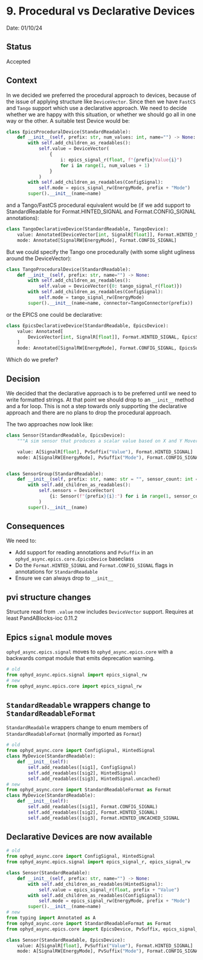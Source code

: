 # 9. Procedural vs Declarative Devices

Date: 01/10/24

## Status

Accepted

## Context

In [](./0006-procedural-device-definitions.rst) we decided we preferred the procedural approach to devices, because of the issue of applying structure like `DeviceVector`. Since then we have `FastCS` and `Tango` support which use a declarative approach. We need to decide whether we are happy with this situation, or whether we should go all in one way or the other. A suitable test Device would be:

```python
class EpicsProceduralDevice(StandardReadable):
    def __init__(self, prefix: str, num_values: int, name="") -> None:
        with self.add_children_as_readables():
            self.value = DeviceVector(
                {
                    i: epics_signal_r(float, f"{prefix}Value{i}")
                    for i in range(1, num_values + 1)
                }
            )
        with self.add_children_as_readables(ConfigSignal):
            self.mode = epics_signal_rw(EnergyMode, prefix + "Mode")
        super().__init__(name=name)
```

and a Tango/FastCS procedural equivalent would be (if we add support to StandardReadable for Format.HINTED_SIGNAL and Format.CONFIG_SIGNAL annotations):
```python
class TangoDeclarativeDevice(StandardReadable, TangoDevice):
    value: Annotated[DeviceVector[int, SignalR[float]], Format.HINTED_SIGNAL]
    mode: Annotated[SignalRW[EnergyMode], Format.CONFIG_SIGNAL]
```

But we could specify the Tango one procedurally (with some slight ugliness around the DeviceVector):
```python
class TangoProceduralDevice(StandardReadable):
    def __init__(self, prefix: str, name="") -> None:
        with self.add_children_as_readables():
            self.value = DeviceVector({0: tango_signal_r(float)})
        with self.add_children_as_readables(ConfigSignal):
            self.mode = tango_signal_rw(EnergyMode)
        super().__init__(name=name, connector=TangoConnector(prefix))
```

or the EPICS one could be declarative:
```python
class EpicsDeclarativeDevice(StandardReadable, EpicsDevice):
    value: Annotated[
        DeviceVector[int, SignalR[float]], Format.HINTED_SIGNAL, EpicsSuffix("Value%d", "num_values")
    ]
    mode: Annotated[SignalRW[EnergyMode], Format.CONFIG_SIGNAL, EpicsSuffix("Mode")]
```

Which do we prefer?

## Decision

We decided that the declarative approach is to be preferred until we need to write formatted strings. At that point we should drop to an `__init__` method and a for loop. This is not a step towards only supporting the declarative approach and there are no plans to drop the procedural approach.

The two approaches now look like:

```python
class Sensor(StandardReadable, EpicsDevice):
    """A sim sensor that produces a scalar value based on X and Y Movers"""

    value: A[SignalR[float], PvSuffix("Value"), Format.HINTED_SIGNAL]
    mode: A[SignalRW[EnergyMode], PvSuffix("Mode"), Format.CONFIG_SIGNAL]


class SensorGroup(StandardReadable):
    def __init__(self, prefix: str, name: str = "", sensor_count: int = 3) -> None:
        with self.add_children_as_readables():
            self.sensors = DeviceVector(
                {i: Sensor(f"{prefix}{i}:") for i in range(1, sensor_count + 1)}
            )
        super().__init__(name)
```

## Consequences

We need to:
- Add support for reading annotations and `PvSuffix` in an `ophyd_async.epics.core.EpicsDevice` baseclass
- Do the `Format.HINTED_SIGNAL` and `Format.CONFIG_SIGNAL` flags in annotations for `StandardReadable`
- Ensure we can always drop to `__init__`


## pvi structure changes
Structure read from `.value` now includes `DeviceVector` support. Requires at least PandABlocks-ioc 0.11.2

## Epics `signal` module moves
`ophyd_async.epics.signal` moves to `ophyd_async.epics.core` with a backwards compat module that emits deprecation warning.
```python
# old
from ophyd_async.epics.signal import epics_signal_rw
# new
from ophyd_async.epics.core import epics_signal_rw
```

## `StandardReadable` wrappers change to `StandardReadableFormat`
`StandardReadable` wrappers change to enum members of `StandardReadableFormat` (normally imported as `Format`)
```python
# old
from ophyd_async.core import ConfigSignal, HintedSignal
class MyDevice(StandardReadable):
    def __init__(self):
        self.add_readables([sig1], ConfigSignal)
        self.add_readables([sig2], HintedSignal)
        self.add_readables([sig3], HintedSignal.uncached)
# new
from ophyd_async.core import StandardReadableFormat as Format
class MyDevice(StandardReadable):
    def __init__(self):
        self.add_readables([sig1], Format.CONFIG_SIGNAL)
        self.add_readables([sig2], Format.HINTED_SIGNAL)
        self.add_readables([sig3], Format.HINTED_UNCACHED_SIGNAL
```

## Declarative Devices are now available
```python
# old
from ophyd_async.core import ConfigSignal, HintedSignal
from ophyd_async.epics.signal import epics_signal_r, epics_signal_rw

class Sensor(StandardReadable):
    def __init__(self, prefix: str, name="") -> None:
        with self.add_children_as_readables(HintedSignal):
            self.value = epics_signal_r(float, prefix + "Value")
        with self.add_children_as_readables(ConfigSignal):
            self.mode = epics_signal_rw(EnergyMode, prefix + "Mode")
        super().__init__(name=name)
# new
from typing import Annotated as A
from ophyd_async.core import StandardReadableFormat as Format
from ophyd_async.epics.core import EpicsDevice, PvSuffix, epics_signal_r, epics_signal_rw

class Sensor(StandardReadable, EpicsDevice):
    value: A[SignalR[float], PvSuffix("Value"), Format.HINTED_SIGNAL]
    mode: A[SignalRW[EnergyMode], PvSuffix("Mode"), Format.CONFIG_SIGNAL]
```
